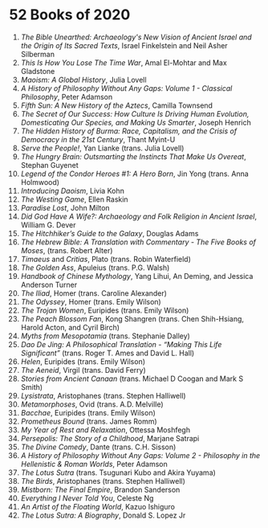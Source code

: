 # 52 Books of 2020

1. *The Bible Unearthed: Archaeology's New Vision of Ancient Israel and the Origin of Its Sacred Texts*, Israel Finkelstein and Neil Asher Silberman
2. *This Is How You Lose The Time War*, Amal El-Mohtar and Max Gladstone
3. *Maoism: A Global History*, Julia Lovell
4. *A History of Philosophy Without Any Gaps: Volume 1 - Classical Philosophy*, Peter Adamson
5. *Fifth Sun: A New History of the Aztecs*, Camilla Townsend
6. *The Secret of Our Success: How Culture Is Driving Human Evolution, Domesticating Our Species, and Making Us Smarter*, Joseph Henrich
7. *The Hidden History of Burma: Race, Capitalism, and the Crisis of Democracy in the 21st Century*, Thant Myint-U
8. *Serve the People!*, Yan Lianke (trans. Julia Lovell)
9. *The Hungry Brain: Outsmarting the Instincts That Make Us Overeat*, Stephan Guyenet
10. *Legend of the Condor Heroes #1: A Hero Born*, Jin Yong (trans. Anna Holmwood)
11. *Introducing Daoism*, Livia Kohn
12. *The Westing Game*, Ellen Raskin
13. *Paradise Lost*, John Milton
14. *Did God Have A Wife?: Archaeology and Folk Religion in Ancient Israel*, William G. Dever
15. *The Hitchhiker’s Guide to the Galaxy*, Douglas Adams
16. *The Hebrew Bible: A Translation with Commentary - The Five Books of Moses*, (trans. Robert Alter)
17. *Timaeus* and *Critias*, Plato (trans. Robin Waterfield)
18. *The Golden Ass*, Apuleius (trans. P.G. Walsh)
19. *Handbook of Chinese Mythology*, Yang Lihui, An Deming, and Jessica Anderson Turner
20. *The Iliad*, Homer (trans. Caroline Alexander)
21. *The Odyssey*, Homer (trans. Emily Wilson)
22. *The Trojan Women*, Euripides (trans. Emily Wilson)
23. *The Peach Blossom Fan*, Kong Shangren (trans. Chen Shih-Hsiang, Harold Acton, and Cyril Birch)
24. *Myths from Mesopotamia* (trans. Stephanie Dalley)
25. *Dao De Jing: A Philosophical Translation - “Making This Life Significant”* (trans. Roger T. Ames and David L. Hall)
26. *Helen*, Euripides (trans. Emily Wilson)
27. *The Aeneid*, Virgil (trans. David Ferry)
28. *Stories from Ancient Canaan* (trans. Michael D Coogan and Mark S Smith)
29. *Lysistrata*, Aristophanes (trans. Stephen Halliwell)
30. *Metamorphoses*, Ovid (trans. A.D. Melville)
31. *Bacchae*, Euripides (trans. Emily Wilson)
32. *Prometheus Bound* (trans. James Romm)
33. *My Year of Rest and Relaxation*, Ottessa Moshfegh
34. *Persepolis: The Story of a Childhood*, Marjane Satrapi
35. *The Divine Comedy*, Dante (trans. C.H. Sisson)
36. *A History of Philosophy Without Any Gaps: Volume 2 - Philosophy in the Hellenistic & Roman Worlds*, Peter Adamson
37. *The Lotus Sutra* (trans. Tsugunari Kubo and Akira Yuyama)
38. *The Birds*, Aristophanes (trans. Stephen Halliwell)
39. *Mistborn: The Final Empire*, Brandon Sanderson
40. *Everything I Never Told You*, Celeste Ng
41. *An Artist of the Floating World*, Kazuo Ishiguro
42. *The Lotus Sutra: A Biography*, Donald S. Lopez Jr
